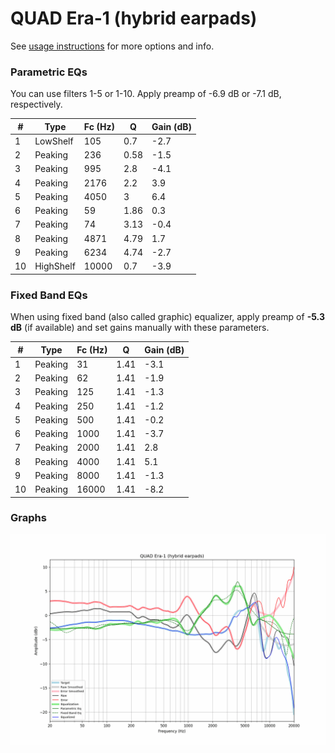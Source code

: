 # QUAD Era-1 (hybrid earpads)
See [usage instructions](https://github.com/jaakkopasanen/AutoEq#usage) for more options and info.

### Parametric EQs
You can use filters 1-5 or 1-10. Apply preamp of -6.9 dB or -7.1 dB, respectively.

|   # | Type      |   Fc (Hz) |    Q |   Gain (dB) |
|-----|-----------|-----------|------|-------------|
|   1 | LowShelf  |       105 | 0.7  |        -2.7 |
|   2 | Peaking   |       236 | 0.58 |        -1.5 |
|   3 | Peaking   |       995 | 2.8  |        -4.1 |
|   4 | Peaking   |      2176 | 2.2  |         3.9 |
|   5 | Peaking   |      4050 | 3    |         6.4 |
|   6 | Peaking   |        59 | 1.86 |         0.3 |
|   7 | Peaking   |        74 | 3.13 |        -0.4 |
|   8 | Peaking   |      4871 | 4.79 |         1.7 |
|   9 | Peaking   |      6234 | 4.74 |        -2.7 |
|  10 | HighShelf |     10000 | 0.7  |        -3.9 |

### Fixed Band EQs
When using fixed band (also called graphic) equalizer, apply preamp of **-5.3 dB** (if available) and set gains manually with these parameters.

|   # | Type    |   Fc (Hz) |    Q |   Gain (dB) |
|-----|---------|-----------|------|-------------|
|   1 | Peaking |        31 | 1.41 |        -3.1 |
|   2 | Peaking |        62 | 1.41 |        -1.9 |
|   3 | Peaking |       125 | 1.41 |        -1.3 |
|   4 | Peaking |       250 | 1.41 |        -1.2 |
|   5 | Peaking |       500 | 1.41 |        -0.2 |
|   6 | Peaking |      1000 | 1.41 |        -3.7 |
|   7 | Peaking |      2000 | 1.41 |         2.8 |
|   8 | Peaking |      4000 | 1.41 |         5.1 |
|   9 | Peaking |      8000 | 1.41 |        -1.3 |
|  10 | Peaking |     16000 | 1.41 |        -8.2 |

### Graphs
![](./QUAD%20Era-1%20(hybrid%20earpads).png)

